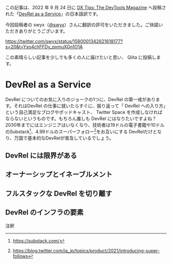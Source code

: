 この記事は、2022 年 9 月 24 日に [DX Tips: The DevTools Magazine](https://dx.tips/) へ投稿された「[DevRel as a Service](https://dx.tips/devrel-as-a-service)」の日本語訳です。

今回投稿者の swyx（[@swyx](https://twitter.com/swyx)）さんに翻訳の許可をいただきました。ご快諾いただきありがとうございます。

https://twitter.com/swyx/status/1580001342621618177?s=20&t=Yxo4chFFDy_pxmuXGn1O1A

この素晴らしい記事を少しでも多くの人に届けたいと思い、 Qiita に投稿します。

# DevRel as a Service

DevRel についてのお気に入りのジョークの1つに、DevRel の第一戒があります。それはDevRel の仕事に就いたらすぐに、振り返って「 DevRel への入り方」という自己満足なブログやポッドキャスト、 Twitter Space を作成しなければならないというものです。もちろん誰しも DevRel にはなりたいですよね？2030年までにはエンジニアはいなくなり、技術者は19ドルの電子書籍や10ドルのSubstack[^1]、4.99ドルのスーパーフォロー[^2]をお互いにする DevRelだけとなり、万国で基本的なDevRelが普及しているでしょう。

## DevRel には限界がある

## オーナーシップとイネーブルメント

## フルスタックな DevRel を切り離す

## DevRel のインフラの要素

注釈

[^1]: https://substack.com/
[^2]: https://blog.twitter.com/ja_jp/topics/product/2021/introducing-super-follows